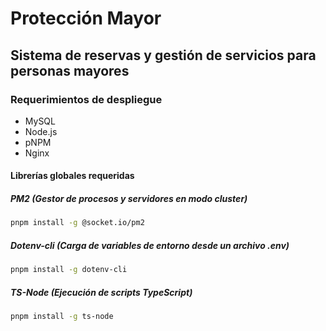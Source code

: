 # Protección Mayor

## Sistema de reservas y gestión de servicios para personas mayores

### Requerimientos de despliegue

- MySQL
- Node.js
- pNPM
- Nginx

#### Librerías globales requeridas

##### PM2 (Gestor de procesos y servidores en modo cluster)

```bash
pnpm install -g @socket.io/pm2
```

##### Dotenv-cli (Carga de variables de entorno desde un archivo .env)

```bash
pnpm install -g dotenv-cli
```

##### TS-Node (Ejecución de scripts TypeScript)

```bash
pnpm install -g ts-node
```
